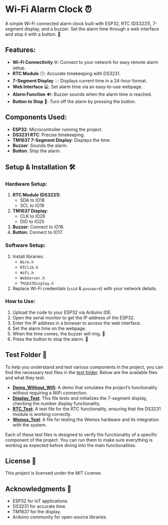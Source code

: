 # Wi-Fi Alarm Clock ⏰

A simple Wi-Fi connected alarm clock built with ESP32, RTC (DS3231), 7-segment display, and a buzzer. Set the alarm time through a web interface and stop it with a button. 🚨

## Features:

- **Wi-Fi Connectivity** 🌐: Connect to your network for easy remote alarm setup.
- **RTC Module** 🕒: Accurate timekeeping with DS3231.
- **7-Segment Display** 💡: Displays current time in a 24-hour format.
- **Web Interface** 💻: Set alarm time via an easy-to-use webpage.
- **Alarm Function** 🔊: Buzzer sounds when the alarm time is reached.
- **Button to Stop** 🔘: Turn off the alarm by pressing the button.

## Components Used:

- **ESP32**: Microcontroller running the project.
- **DS3231 RTC**: Precise timekeeping.
- **TM1637 7-Segment Display**: Displays the time.
- **Buzzer**: Sounds the alarm.
- **Button**: Stop the alarm.

## Setup & Installation 🛠️

### Hardware Setup:

1. **RTC Module (DS3231)**:
   - SDA to IO18
   - SCL to IO19
2. **TM1637 Display**:
   - CLK to IO26
   - DIO to IO25
3. **Buzzer**: Connect to IO16.
4. **Button**: Connect to IO17.

### Software Setup:

1. Install libraries:
   - `Wire.h`
   - `RTClib.h`
   - `WiFi.h`
   - `WebServer.h`
   - `TM1637Display.h`
2. Replace Wi-Fi credentials (`ssid` & `password`) with your network details.

### How to Use:

1. Upload the code to your ESP32 via Arduino IDE.
2. Open the serial monitor to get the IP address of the ESP32.
3. Enter the IP address in a browser to access the web interface.
4. Set the alarm time on the webpage.
5. When the time comes, the buzzer will ring. 🔔
6. Press the button to stop the alarm. 🚫

## Test Folder 📂

To help you understand and test various components in the project, you can find the necessary test files in the [test folder](https://github.com/eftekin/WiFiAlarmClock/tree/main/test). Below are the available files and what they test:

- **[Demo_Without_Wifi](https://github.com/eftekin/WiFiAlarmClock/blob/main/test/Demo_Without_Wifi)**: A demo that simulates the project’s functionality without requiring a WiFi connection.
- **[Display_Test](https://github.com/eftekin/WiFiAlarmClock/blob/main/test/Display_Test)**: This file tests and initializes the 7-segment display, checking the number display functionality.
- **[RTC_Test](https://github.com/eftekin/WiFiAlarmClock/blob/main/test/RTC_Test)**: A test file for the RTC functionality, ensuring that the DS3231 module is working correctly.
- **[Wemos_Test](https://github.com/eftekin/WiFiAlarmClock/blob/main/test/Wemos_Test)**: A file for testing the Wemos hardware and its integration with the system.

Each of these test files is designed to verify the functionality of a specific component of the project. You can run them to make sure everything is working as expected before diving into the main functionalities.

## License 📜

This project is licensed under the MIT License.

## Acknowledgments 🙏

- ESP32 for IoT applications.
- DS3231 for accurate time.
- TM1637 for the display.
- Arduino community for open-source libraries.
